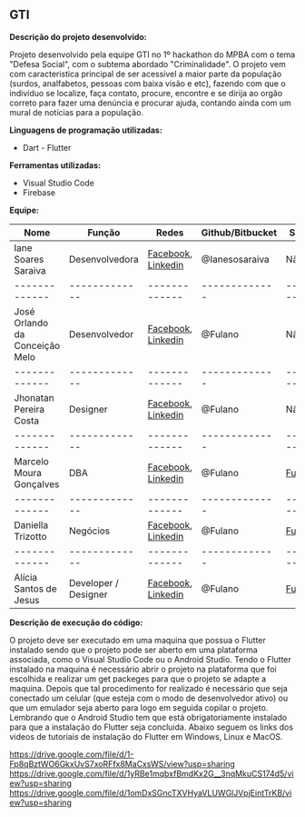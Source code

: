 ## GTI
**Descrição do projeto desenvolvido:** 

Projeto desenvolvido pela equipe GTI no 1º hackathon do MPBA com o tema "Defesa Social", 
com o subtema abordado "Criminalidade". O projeto vem com caracteristica principal de ser acessivel
a maior parte da população (surdos, analfabetos, pessoas com baixa visão e etc), fazendo com que o indivíduo se localize,
faça contato, procure, encontre e se dirija ao orgão correto para fazer uma denúncia e procurar ajuda, contando ainda 
com um mural de notícias para a população.

**Linguagens de programação utilizadas:**
- Dart - Flutter

**Ferramentas utilizadas:**
- Visual Studio Code
- Firebase

**Equipe:**

| Nome | Função | Redes | Github/Bitbucket | Site pessoal |
| ------------- | ------------- | ------------- | ------------- | ------------- | 
|  Iane Soares Saraiva  | Desenvolvedora | [Facebook](https://www.facebook.com/iane.soares.144), [Linkedin](https://www.linkedin.com/in/iane-soares-saraiva-600584196/) | @Ianesosaraiva | Não possui |
| ------------- | ------------- | ------------- | ------------- | ------------- |
|  José Orlando da Conceição Melo  | Desenvolvedor  | [Facebook](https://www.facebook.com/MPBA), [Linkedin](https://br.linkedin.com/pub/MPBA) | @Fulano | Não Possui |
| ------------- | ------------- | ------------- | ------------- | ------------- | 
|  Jhonatan Pereira Costa  | Designer  | [Facebook](https://www.facebook.com/MPBA), [Linkedin](https://br.linkedin.com/pub/MPBA) | @Fulano | Não Possui |
| ------------- | ------------- | ------------- | ------------- | ------------- | 
|  Marcelo Moura Gonçalves  | DBA  | [Facebook](https://www.facebook.com/MPBA), [Linkedin](https://br.linkedin.com/pub/MPBA) | @Fulano | [Fulano.com.br](http://https://mpba.mp.br/) |
| ------------- | ------------- | ------------- | ------------- | ------------- | 
|  Daniella Trizotto | Negócios  | [Facebook](https://www.facebook.com/MPBA), [Linkedin](https://br.linkedin.com/pub/MPBA) | @Fulano | [Fulano.com.br](http://https://mpba.mp.br/) |
| ------------- | ------------- | ------------- | ------------- | ------------- | 
|  Alícia Santos de Jesus  | Developer / Designer  | [Facebook](https://www.facebook.com/MPBA), [Linkedin](https://br.linkedin.com/pub/MPBA) | @Fulano | [Fulano.com.br](http://https://mpba.mp.br/) | 

**Descrição de execução do código:** 

O projeto deve ser executado em uma maquina que possua o Flutter instalado sendo que o projeto pode ser aberto em uma plataforma associada, como o Visual Studio Code ou o Android Studio.
Tendo o Flutter instalado na maquina é necessário abrir o projeto na plataforma que foi escolhida e realizar um get packeges para que o projeto se adapte a maquina. Depois que tal procedimento for realizado é necessário que seja conectado um celular (que esteja com o modo de desenvolvedor ativo) ou que um emulador seja aberto para logo em seguida copilar o projeto.
Lembrando que o Android Studio tem que está obrigatoriamente instalado para que a instalação do Flutter seja concluida.
Abaixo seguem os links dos videos de tutoriais de instalação do Flutter em Windows, Linux e MacOS.

https://drive.google.com/file/d/1-Fp8qBztWO6GkxUvS7xoRFfx8MaCxsWS/view?usp=sharing 
https://drive.google.com/file/d/1yRBe1mqbxfBmdKx2G__3nqMkuCS174d5/view?usp=sharing
https://drive.google.com/file/d/1omDxSGncTXVHyaVLUWGlJVpjEintTrKB/view?usp=sharing
